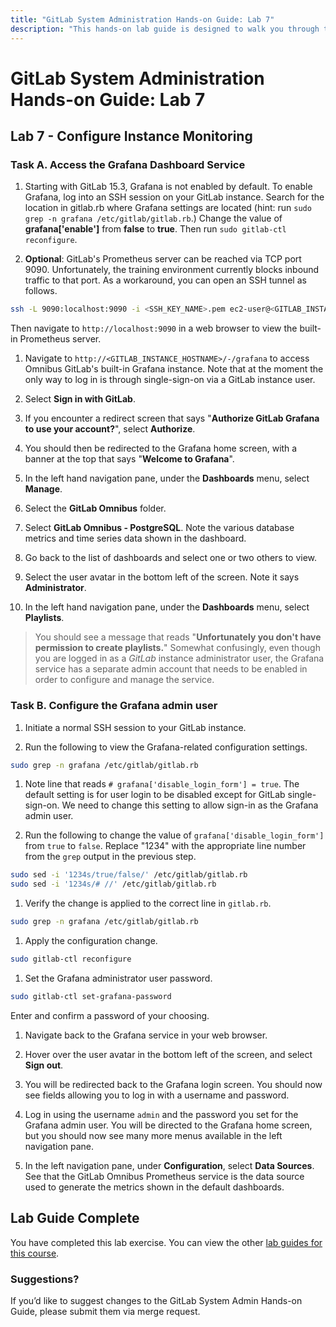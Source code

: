 ```yaml
---
title: "GitLab System Administration Hands-on Guide: Lab 7"
description: "This hands-on lab guide is designed to walk you through the lab exercises used in the GitLab System Administration course."
---
```


# GitLab System Administration Hands-on Guide: Lab 7


## Lab 7 - Configure Instance Monitoring

### Task A. Access the Grafana Dashboard Service

1. Starting with GitLab 15.3, Grafana is not enabled by default. To enable Grafana, log into an SSH session on your GitLab instance. Search for the location in gitlab.rb where Grafana settings are located (hint: run `sudo grep -n grafana /etc/gitlab/gitlab.rb`.) Change the value of <strong>grafana['enable']</strong> from <strong>false</strong> to <strong>true</strong>. Then run `sudo gitlab-ctl reconfigure`.

1. **Optional**: GitLab's Prometheus server can be reached via TCP port 9090. Unfortunately, the training environment currently blocks inbound traffic to that port. As a workaround, you can open an SSH tunnel as follows.

```bash
ssh -L 9090:localhost:9090 -i <SSH_KEY_NAME>.pem ec2-user@<GITLAB_INSTANCE_HOSTNAME>
```

Then navigate to `http://localhost:9090` in a web browser to view the built-in Prometheus server.

1. Navigate to `http://<GITLAB_INSTANCE_HOSTNAME>/-/grafana` to access Omnibus GitLab's built-in Grafana instance.
Note that at the moment the only way to log in is through single-sign-on via a GitLab instance user.

1. Select **Sign in with GitLab**.

1. If you encounter a redirect screen that says "**Authorize GitLab Grafana to use your account?**", select **Authorize**.

1. You should then be redirected to the Grafana home screen, with a banner at the top that says "**Welcome to Grafana**".

1. In the left hand navigation pane, under the **Dashboards** menu, select **Manage**.

1. Select the **GitLab Omnibus** folder.

1. Select **GitLab Omnibus - PostgreSQL**. Note the various database metrics and time series data shown in the dashboard.

1. Go back to the list of dashboards and select one or two others to view.

1. Select the user avatar in the bottom left of the screen. Note it says **Administrator**.

1. In the left hand navigation pane, under the **Dashboards** menu, select **Playlists**.

> You should see a message that reads "**Unfortunately you don't have permission to create playlists.**" Somewhat confusingly, even though you are logged in as a *GitLab* instance administrator user, the Grafana service has a separate admin account that needs to be enabled in order to configure and manage the service.

### Task B. Configure the Grafana admin user

1. Initiate a normal SSH session to your GitLab instance.

1. Run the following to view the Grafana-related configuration settings.

```bash
sudo grep -n grafana /etc/gitlab/gitlab.rb
```

1. Note line that reads `# grafana['disable_login_form'] = true`. The default setting is for user login to be disabled except for GitLab single-sign-on. We need to change this setting to allow sign-in as the Grafana admin user.

1. Run the following to change the value of `grafana['disable_login_form']` from `true` to `false`. Replace "1234" with the appropriate line number from the `grep` output in the previous step.

```bash
sudo sed -i '1234s/true/false/' /etc/gitlab/gitlab.rb
sudo sed -i '1234s/# //' /etc/gitlab/gitlab.rb
```

1. Verify the change is applied to the correct line in `gitlab.rb`.

```bash
sudo grep -n grafana /etc/gitlab/gitlab.rb
```

1. Apply the configuration change.

```bash
sudo gitlab-ctl reconfigure
```

1. Set the Grafana administrator user password.

```bash
sudo gitlab-ctl set-grafana-password
```

Enter and confirm a password of your choosing.

1. Navigate back to the Grafana service in your web browser.

1. Hover over the user avatar in the bottom left of the screen, and select **Sign out**.

1. You will be redirected back to the Grafana login screen. You should now see fields allowing you to log in with a username and password.

1. Log in using the username `admin` and the password you set for the Grafana admin user. You will be directed to the Grafana home screen, but you should now see many more menus available 
in the left navigation pane.

1. In the left navigation pane, under **Configuration**, select **Data Sources**. See that the GitLab Omnibus Prometheus service is the data source used to generate the metrics shown in the default dashboards.

## Lab Guide Complete

You have completed this lab exercise. You can view the other [lab guides for this course](/handbook/customer-success/professional-services-engineering/education-services/sysadminhandson).

### Suggestions?

If you’d like to suggest changes to the GitLab System Admin Hands-on Guide, please submit them via merge request.

